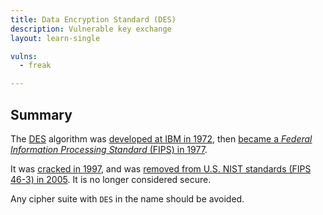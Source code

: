 ```yaml
---
title: Data Encryption Standard (DES)
description: Vulnerable key exchange
layout: learn-single

vulns:
  - freak

---
```


## Summary

The [DES] algorithm was [developed at IBM in 1972][IBM], then [became a _Federal Information Processing Standard_ (FIPS) in 1977][FIPS-46].

It was [cracked in 1997][cracked], and was [removed from U.S. NIST standards (FIPS 46-3) in 2005][FIPS 46-3]. It is no longer considered secure.

Any cipher suite with `DES` in the name should be avoided.

[cracked]: https://web.archive.org/web/20170507231657/https://w2.eff.org/Privacy/Crypto/Crypto_misc/DESCracker/HTML/19980716_eff_des_faq.html
[DES]: https://en.wikipedia.org/wiki/Data_Encryption_Standard
[FIPS-46]: https://csrc.nist.gov/pubs/fips/46/final
[FIPS 46-3]: https://csrc.nist.rip/news/2005/withdrawal-of-fips-46-3-fips-74-and-fips-81
[IBM]: https://ieeexplore.ieee.org/document/5389567
